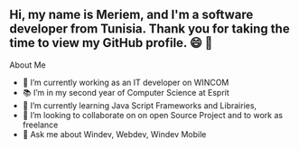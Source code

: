## Hi, my name is Meriem, and I'm a software developer from Tunisia. Thank you for taking the time to view my GitHub profile. 😄 👋

About Me 
- 🔭 I’m currently working as an IT developer on WINCOM
- 📚 I’m in my second year of Computer Science at Esprit 
- 🌱 I’m currently learning Java Script Frameworks and Librairies,
- 👯 I’m looking to collaborate on on open Source Project and to work as freelance
- 💬 Ask me about Windev, Webdev, Windev Mobile
